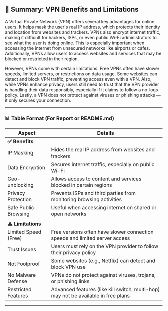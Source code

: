 

## 🧾 Summary: VPN Benefits and Limitations

A Virtual Private Network (VPN) offers several key advantages for online users. It helps mask the user's real IP address, which protects their identity and location from websites and trackers. VPNs also encrypt internet traffic, making it difficult for hackers, ISPs, or even public Wi-Fi administrators to see what the user is doing online. This is especially important when accessing the internet from unsecured networks like airports or cafes. Additionally, VPNs allow users to access websites and services that may be blocked or restricted in their region.

However, VPNs come with certain limitations. Free VPNs often have slower speeds, limited servers, or restrictions on data usage. Some websites can detect and block VPN traffic, preventing access even with a VPN. Also, while VPNs enhance privacy, users still need to trust that the VPN provider is handling their data responsibly, especially if it claims to follow a no-logs policy. Lastly, a VPN does not protect against viruses or phishing attacks — it only secures your connection.

---

### 📊 **Table Format (For Report or README.md)**

| **Aspect**           | **Details**                                                                        |
| -------------------- | ---------------------------------------------------------------------------------- |
| **✅ Benefits**       |                                                                                    |
| IP Masking           | Hides the real IP address from websites and trackers                               |
| Data Encryption      | Secures internet traffic, especially on public Wi-Fi                               |
| Geo-unblocking       | Allows access to content and services blocked in certain regions                   |
| Privacy Protection   | Prevents ISPs and third parties from monitoring browsing activities                |
| Safe Public Browsing | Useful when accessing internet on shared or open networks                          |
|                      |                                                                                    |
| **⚠️ Limitations**   |                                                                                    |
| Limited Speed (Free) | Free versions often have slower connection speeds and limited server access        |
| Trust Issues         | Users must rely on the VPN provider to follow their privacy policy                 |
| Not Foolproof        | Some websites (e.g., Netflix) can detect and block VPN use                         |
| No Malware Defense   | VPNs do not protect against viruses, trojans, or phishing links                    |
| Restricted Features  | Advanced features (like kill switch, multi-hop) may not be available in free plans |

---